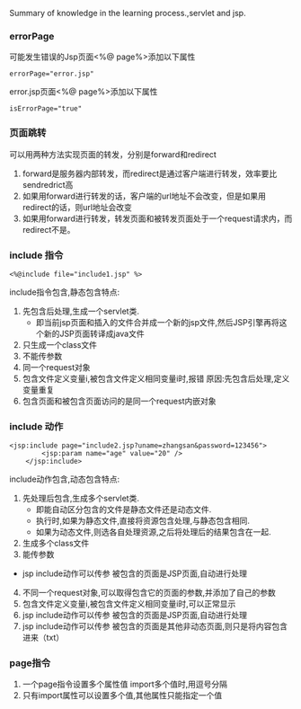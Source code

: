 
Summary of knowledge in the learning process.,servlet and jsp.

### errorPage

可能发生错误的Jsp页面<%@ page%>添加以下属性

```
errorPage="error.jsp"
```
error.jsp页面<%@ page%>添加以下属性

```
isErrorPage="true" 
```

### 页面跳转

可以用两种方法实现页面的转发，分别是forward和redirect
1. forward是服务器内部转发，而redirect是通过客户端进行转发，效率要比sendredrict高
2. 如果用forward进行转发的话，客户端的url地址不会改变，但是如果用redirect的话，则url地址会改变
3. 如果用forward进行转发，转发页面和被转发页面处于一个request请求内，而redirect不是。

### include 指令

```
<%@include file="include1.jsp" %>  
```

include指令包含,静态包含特点:
1. 先包含后处理,生成一个servlet类.
    - 即当前jsp页面和插入的文件合并成一个新的jsp文件,然后JSP引擎再将这个新的JSP页面转译成java文件
2. 只生成一个class文件
3. 不能传参数
4. 同一个request对象
5. 包含文件定义变量i,被包含文件定义相同变量i时,报错 原因:先包含后处理,定义变量重复
6. 包含页面和被包含页面访问的是同一个request内嵌对象

### include 动作

```
<jsp:include page="include2.jsp?uname=zhangsan&password=123456">
		<jsp:param name="age" value="20" />
	</jsp:include>
```
include动作包含,动态包含特点:
1. 先处理后包含,生成多个servlet类.
    - 即能自动区分包含的文件是静态文件还是动态文件.
    - 执行时,如果为静态文件,直接将资源包含处理,与静态包含相同.
    - 如果为动态文件,则选各自处理资源,之后将处理后的结果包含在一起.
2. 生成多个class文件
3. 能传参数
 - jsp include动作可以传参  被包含的页面是JSP页面,自动进行处理
4. 不同一个request对象,可以取得包含它的页面的参数,并添加了自己的参数
5. 包含文件定义变量i,被包含文件定义相同变量i时,可以正常显示
6. jsp include动作可以传参  被包含的页面是JSP页面,自动进行处理
7. jsp include动作可以传参 被包含的页面是其他非动态页面,则只是将内容包含进来（txt）

### page指令

1. 一个page指令设置多个属性值 import多个值时,用逗号分隔
2. 只有import属性可以设置多个值,其他属性只能指定一个值